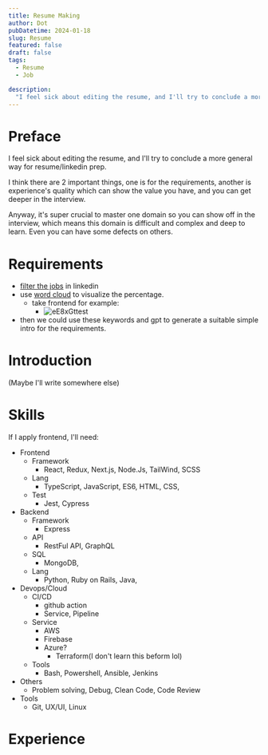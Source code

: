 ```yaml
---
title: Resume Making
author: Dot
pubDatetime: 2024-01-18
slug: Resume
featured: false
draft: false
tags:
  - Resume
  - Job

description:
  "I feel sick about editing the resume, and I'll try to conclude a more general way for resume/linkedin prep."
---
```



# Preface

I feel sick about editing the resume, and I'll try to conclude a more general way for resume/linkedin prep.

I think there are 2 important things, one is for the requirements, another is experience's quality which can show the value you have, and you can get deeper in the interview. 

Anyway, it's super crucial to master one domain so you can show off in the interview, which means this domain is difficult and complex and deep to learn. Even you can have some defects on others.

# Requirements

- [filter the jobs](https://www.linkedin.com/jobs/search/?currentJobId=3641478664&distance=25&f_WT=2&geoId=91000000&keywords=frontend%20developer&origin=JOB_SEARCH_PAGE_KEYWORD_HISTORY&refresh=true&start=25) in linkedin
- use [word cloud](https://wordart.com/create) to visualize the percentage.
  - take frontend for example:
    - ![eE8xGttest](https://cdn.jsdelivr.net/gh/h3x311/upic@main/LC3/2024/eE8xGttest.jpg)
- then we could use these keywords and gpt to generate a suitable simple intro for the requirements.

# Introduction

(Maybe I'll write somewhere else)

# Skills

If I apply frontend, I'll need:
- Frontend
  - Framework
    - React, Redux, Next.js, Node.Js, TailWind, SCSS
  - Lang
    - TypeScript, JavaScript, ES6, HTML, CSS, 
  - Test
    - Jest, Cypress
- Backend
  - Framework
    - Express
  - API
    - RestFul API, GraphQL
  - SQL
    - MongoDB, 
  - Lang
    - Python, Ruby on Rails, Java, 
- Devops/Cloud
  - CI/CD
    - github action
    - Service, Pipeline
  - Service
    - AWS
    - Firebase
    - Azure?
      - Terraform(I don't learn this beform lol)
  - Tools
    - Bash, Powershell, Ansible, Jenkins
- Others
  - Problem solving, Debug, Clean Code, Code Review
- Tools
  - Git, UX/UI, Linux

# Experience



